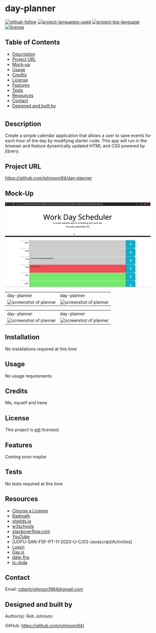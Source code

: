 # day-planner

  [![github-follow](https://img.shields.io/github/followers/johnsonr84?label=Follow&logoColor=lightgrey&style=social)](https://github.com/johnsonr84)
  [![project-languages-used](https://img.shields.io/github/languages/count/johnsonr84/readme-generator?color=orange)](https://github.com/johnsonr84/day-planner)
  [![project-top-language](https://img.shields.io/github/languages/top/johnsonr84/readme-generator?color=yellow)](https://github.com/johnsonr84/day-planner)
  [![license](https://img.shields.io/badge/license-mit-brightgreen.svg)](https://choosealicense.com/licenses/mit/)

  ## Table of Contents 
  * [Description](#Description)
  * [Project URL](#Project-URL)
  * [Mock-up](#Mock-up)
  * [Usage](#Usage)
  * [Credits](#Credits)
  * [License](#License)
  * [Features](#Features)
  * [Tests](#Tests)
  * [Resources](#Resources)
  * [Contact](#Contact)
  * [Designed and built by](#Designed-and-built-by)
  #
  
  ## Description 
  Create a simple calendar application that allows a user to save events for each hour of the day by modifying starter code. This app will run in the browser and feature dynamically updated HTML and CSS powered by jQuery.

  ## Project URL
  https://github.com/johnsonr84/day-planner

  ## Mock-Up
  ![day-planner demo png](Assets/05-third-party-apis-homework-demo.gif)
  <table>
  <tr>
    <td>day-planner</td>
     <td>day-planner</td>
  </tr>
  <tr>
    <td><img src="./img/planner_1.png" height=300 alt="screenshot of planner"></td>
    <td><img src="./img/planner_2.png" height=300 alt="screenshot of planner"></td>
  </tr>
  </table>
  <table>
  <tr>
     <td>day-planner</td>
     <td>day-planner</td>
  </tr>
   <tr>
    <td><img src="./img/planner_3.png" height=300 alt="screenshot of planner"></td>
    <td><img src="./img/planner_4.png" height=300 alt="screenshot of planner"></td>
  </tr>
 </table>

  ## Installation 
  No installations required at this time 

  ## Usage 
  No usage requirements

  ## Credits 
  Me, myself and Irene 

  ## License 
  This project is [mit](https://choosealicense.com/licenses/mit/) licensed.

  ## Features
  Coming soon maybe 

  ## Tests
  No tests required at this time 

  ## Resources
  * [Choose a License](https://choosealicense.com/)
  * [Badmath](https://img.shields.io/github/languages/top/nielsenjared/badmath)
  * [shields.io](https://shields.io/)
  * [w3schools](https://www.w3schools.com/)
  * [stackoverflow.com](https://stackoverflow.com/)
  * [YouTube](https://www.youtube.com/)
  * [UOFU-SAN-FSF-PT-11-2020-U-C/03-Javascript/Activities]
  * [Luxon](https://moment.github.io/luxon/)
  * [Day.js](https://day.js.org/)
  * [date-fns](https://date-fns.org/)
  * [js-Joda](https://js-joda.github.io/js-joda/)

  ## Contact
  Email: robertcjohnson1984@gmail.com 

  ## Designed and built by
  Author(s): Rob Johnson  

  GitHub: https://github.com/johnsonr84/ 
